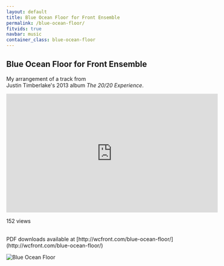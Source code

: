 ```yaml
---
layout: default
title: Blue Ocean Floor for Front Ensemble
permalink: /blue-ocean-floor/
fitvids: true
navbar: music
container_class: blue-ocean-floor
---
```

## Blue Ocean Floor for&nbsp;Front&nbsp;Ensemble
My arrangement of a track from<br>
Justin Timberlake's 2013 album
_The 20/20 Experience_.

<iframe width="560" height="315" src="https://www.youtube.com/embed/uHjo-AFoTb4?rel=0"
        frameborder="0" allowfullscreen>
</iframe>
<p id="views">152 views</p>
<br>
PDF downloads available at
[http://wcfront.com/blue-ocean-floor/](http://wcfront.com/blue-ocean-floor/)
<br>

![Blue Ocean Floor](../assets/blue-ocean-floor/score-p5.png)
